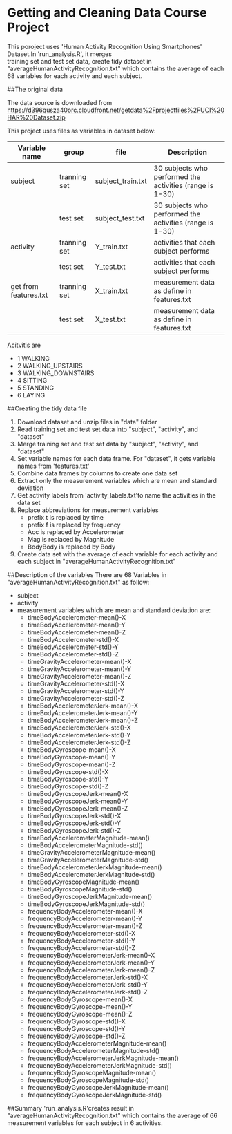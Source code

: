 # Getting and Cleaning Data Course Project

This poroject uses 'Human Activity Recognition Using Smartphones' Dataset.In 'run_analysis.R', it merges  
training set and test set data, create tidy dataset in "averageHumanActivityRecognition.txt" which 
contains the average of each 68 variables for each activity and each subject.


##The original data

The data source is downloaded from 
https://d396qusza40orc.cloudfront.net/getdata%2Fprojectfiles%2FUCI%20HAR%20Dataset.zip

This project uses files as variables in dataset below:


Variable name 	     |group        |file              | Description 
---------------------|-------------|------------------|------------
subject              |tranning set |subject_train.txt |30 subjects who performed the activities (range is 1-30)
		     |test set     |subject_test.txt  |30 subjects who performed the activities (range is 1-30)
activity             |tranning set |Y_train.txt       |activities that each subject performs
                     |test set     |Y_test.txt        |activities that each subject performs
get from features.txt|tranning set |X_train.txt       |measurement data as define in features.txt
  	             |test set     |X_test.txt        |measurement data as define in features.txt  
    
Acitvitis are
- 1 WALKING
- 2 WALKING_UPSTAIRS
- 3 WALKING_DOWNSTAIRS
- 4 SITTING
- 5 STANDING
- 6 LAYING


##Creating the tidy data file

1. Download dataset and unzip files in "data" folder
2. Read training set and test set data into "subject", "activity", and "dataset"
3. Merge training set and test set data by "subject", "activity", and "dataset"
4. Set variable names for each data frame. For "dataset", it gets variable names from 'features.txt'
5. Combine data frames by columns to create one data set
6. Extract only the measurement variables which are mean and standard deviation
7. Get activity labels from 'activity_labels.txt'to name the activities in the data set
8. Replace abbreviations for measurement variables
    - prefix t is replaced by  time
    - prefix f is replaced by frequency
    - Acc is replaced by Accelerometer
    - Mag is replaced by Magnitude
    - BodyBody is replaced by Body
9. Create data set with the average of each variable for each activity and each subject in
 "averageHumanActivityRecognition.txt"


##Description of the variables
There are 68 Variables in "averageHumanActivityRecognition.txt" as follow:
 * subject
 * activity
 * measurement variables which are mean and standard deviation are:
    - timeBodyAccelerometer-mean()-X 
    - timeBodyAccelerometer-mean()-Y 
    - timeBodyAccelerometer-mean()-Z 
    - timeBodyAccelerometer-std()-X 
    - timeBodyAccelerometer-std()-Y 
    - timeBodyAccelerometer-std()-Z 
    - timeGravityAccelerometer-mean()-X 
    - timeGravityAccelerometer-mean()-Y 
    - timeGravityAccelerometer-mean()-Z 
    - timeGravityAccelerometer-std()-X 
    - timeGravityAccelerometer-std()-Y 
    - timeGravityAccelerometer-std()-Z 
    - timeBodyAccelerometerJerk-mean()-X 
    - timeBodyAccelerometerJerk-mean()-Y 
    - timeBodyAccelerometerJerk-mean()-Z 
    - timeBodyAccelerometerJerk-std()-X 
    - timeBodyAccelerometerJerk-std()-Y 
    - timeBodyAccelerometerJerk-std()-Z 
    - timeBodyGyroscope-mean()-X 
    - timeBodyGyroscope-mean()-Y 
    - timeBodyGyroscope-mean()-Z 
    - timeBodyGyroscope-std()-X 
    - timeBodyGyroscope-std()-Y 
    - timeBodyGyroscope-std()-Z 
    - timeBodyGyroscopeJerk-mean()-X
    - timeBodyGyroscopeJerk-mean()-Y
    - timeBodyGyroscopeJerk-mean()-Z
    - timeBodyGyroscopeJerk-std()-X
    - timeBodyGyroscopeJerk-std()-Y
    - timeBodyGyroscopeJerk-std()-Z
    - timeBodyAccelerometerMagnitude-mean()
    - timeBodyAccelerometerMagnitude-std()
    - timeGravityAccelerometerMagnitude-mean()
    - timeGravityAccelerometerMagnitude-std()
    - timeBodyAccelerometerJerkMagnitude-mean()
    - timeBodyAccelerometerJerkMagnitude-std()
    - timeBodyGyroscopeMagnitude-mean()
    - timeBodyGyroscopeMagnitude-std()
    - timeBodyGyroscopeJerkMagnitude-mean()
    - timeBodyGyroscopeJerkMagnitude-std()
    - frequencyBodyAccelerometer-mean()-X
    - frequencyBodyAccelerometer-mean()-Y
    - frequencyBodyAccelerometer-mean()-Z
    - frequencyBodyAccelerometer-std()-X
    - frequencyBodyAccelerometer-std()-Y
    - frequencyBodyAccelerometer-std()-Z
    - frequencyBodyAccelerometerJerk-mean()-X
    - frequencyBodyAccelerometerJerk-mean()-Y
    - frequencyBodyAccelerometerJerk-mean()-Z
    - frequencyBodyAccelerometerJerk-std()-X
    - frequencyBodyAccelerometerJerk-std()-Y
    - frequencyBodyAccelerometerJerk-std()-Z
    - frequencyBodyGyroscope-mean()-X
    - frequencyBodyGyroscope-mean()-Y
    - frequencyBodyGyroscope-mean()-Z
    - frequencyBodyGyroscope-std()-X
    - frequencyBodyGyroscope-std()-Y
    - frequencyBodyGyroscope-std()-Z
    - frequencyBodyAccelerometerMagnitude-mean()
    - frequencyBodyAccelerometerMagnitude-std()
    - frequencyBodyAccelerometerJerkMagnitude-mean()
    - frequencyBodyAccelerometerJerkMagnitude-std()
    - frequencyBodyGyroscopeMagnitude-mean()
    - frequencyBodyGyroscopeMagnitude-std()
    - frequencyBodyGyroscopeJerkMagnitude-mean()
    - frequencyBodyGyroscopeJerkMagnitude-std()

##Summary
'run_analysis.R'creates result in "averageHumanActivityRecognition.txt" which contains
the average of 66 measurement variables for each subject in 6 activities.
